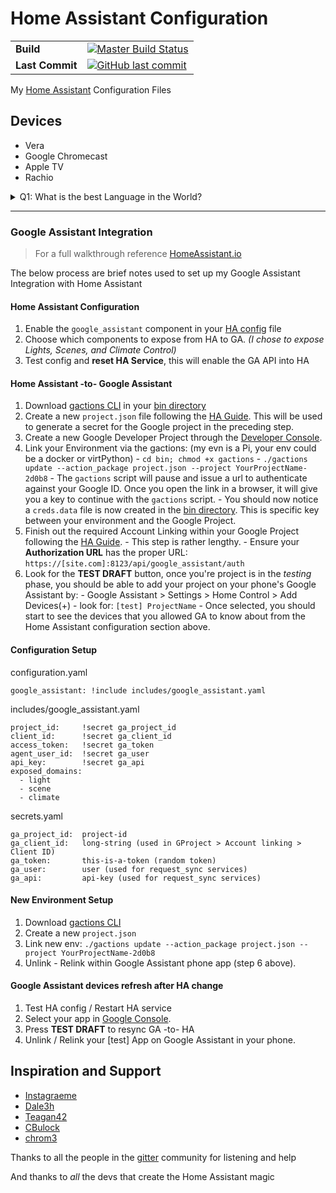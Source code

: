 # Home Assistant Configuration 

|  |  |
| --- | --- |
| **Build** | [![Master Build Status](https://travis-ci.org/mrreyes512/HomeAssistant.svg?branch=master)](https://travis-ci.org/mrreyes512/HomeAssistant) |
| **Last Commit** | [![GitHub last commit](https://img.shields.io/github/last-commit/google/skia.svg)]() | 

My [Home Assistant](https://home-assistant.io/) Configuration Files

## Devices

- Vera
- Google Chromecast
- Apple TV
- Rachio

<details> 
  <summary>Q1: What is the best Language in the World? </summary>
   A1: JavaScript 
</details>

---
### Google Assistant Integration
> For a full walkthrough reference [HomeAssistant.io](https://home-assistant.io/components/google_assistant/)

The below process are brief notes used to set up my Google Assistant Integration with Home Assistant
  
#### Home Assistant Configuration
  1. Enable the `google_assistant` component in your [HA config](configuration.yaml) file
  2. Choose which components to expose from HA to GA. *(I chose to expose Lights, Scenes, and Climate Control)*
  3. Test config and **reset HA Service**, this will enable the GA API into HA

#### Home Assistant -to- Google Assistant
  1. Download [gactions CLI](https://developers.google.com/actions/tools/gactions-cli) in your [bin directory](bin)
  2. Create a new `project.json` file following the [HA Guide](https://home-assistant.io/components/google_assistant/).
     This will be used to generate a secret for the Google project in the preceding step. 
  3. Create a new Google Developer Project through the [Developer Console](https://console.actions.google.com/u/0/).
  4. Link your Environment via the gactions: (my evn is a Pi, your env could be a docker or virtPython) 
    - `cd bin; chmod +x gactions`
    - `./gactions update --action_package project.json --project YourProjectName-2d0b8`
    - The `gactions` script will pause and issue a url to authenticate against your Google ID. Once you open the link in a browser, it will give you a key to continue with the `gactions` script.
    - You should now notice a `creds.data` file is now created in the [bin directory](bin). This is specific key between your environment and the Google Project.
  5. Finish out the required Account Linking within your Google Project following the [HA Guide](https://home-assistant.io/components/google_assistant/).
    - This step is rather lengthy. 
    - Ensure your **Authorization URL** has the proper URL: `https://[site.com]:8123/api/google_assistant/auth`
  6. Look for the **TEST DRAFT** button, once you're project is in the *testing* phase, you should be able to add your project on your phone's Google Assistant by:
    - Google Assistant > Settings > Home Control > Add Devices(+)
    - look for: `[test] ProjectName`
    - Once selected, you should start to see the devices that you allowed GA to know about from the Home Assistant configuration section above.

#### Configuration Setup

configuration.yaml

    google_assistant: !include includes/google_assistant.yaml

includes/google_assistant.yaml

    project_id:     !secret ga_project_id
    client_id:      !secret ga_client_id
    access_token:   !secret ga_token
    agent_user_id:  !secret ga_user
    api_key:        !secret ga_api
    exposed_domains:
      - light
      - scene
      - climate

secrets.yaml

    ga_project_id:  project-id
    ga_client_id:   long-string (used in GProject > Account linking > Client ID)
    ga_token:       this-is-a-token (random token)
    ga_user:        user (used for request_sync services)
    ga_api:         api-key (used for request_sync services)

#### New Environment Setup
  1. Download [gactions CLI](https://developers.google.com/actions/tools/gactions-cli)
  2. Create a new `project.json`
  3. Link new env: `./gactions update --action_package project.json --project YourProjectName-2d0b8`
  4. Unlink - Relink within Google Assistant phone app (step 6 above).

#### Google Assistant devices refresh after HA change
  1. Test HA config / Restart HA service
  2. Select your app in [Google Console](https://console.actions.google.com/u/0/).
  3. Press **TEST DRAFT** to resync GA -to- HA
  4. Unlink / Relink your [test] App on Google Assistant in your phone. 

## Inspiration and Support

- [Instagraeme](https://github.com/Instagraeme/Home-Assistant-Configuration/raw/master/HomeAssistant.gif)
- [Dale3h](https://github.com/dale3h/homeassistant-config) 
- [Teagan42](https://github.com/Teagan42/HomeAssistantConfig)
- [CBulock](https://github.com/cbulock/home-assistant-configs)
- [chrom3](https://github.com/chrom3)

Thanks to all the people in the [gitter](https://gitter.im/home-assistant/home-assistant) community for listening and help

And thanks to *all* the devs that create the Home Assistant magic

